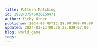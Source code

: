 ```yaml
---
title: Pattern Matching
id: 1982437546036159471
author: Kirby Urner
published: 2024-03-05T22:28:00.000-08:00
updated: 2024-03-11T08:36:22.029-07:00
blog: world_game
tags: 
---
```


